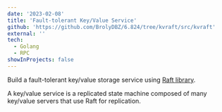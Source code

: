 ```yaml
---
date: '2023-02-08'
title: 'Fault-tolerant Key/Value Service'
github: 'https://github.com/BrolyDBZ/6.824/tree/kvraft/src/kvraft'
external: ''
tech:
  - Golang
  - RPC
showInProjects: false
---
```


Build a fault-tolerant key/value storage service using [Raft library](https://github.com/BrolyDBZ/6.824/tree/kvraft/src/raft).

A key/value service is a replicated state machine composed of many key/value servers that use Raft for replication.
